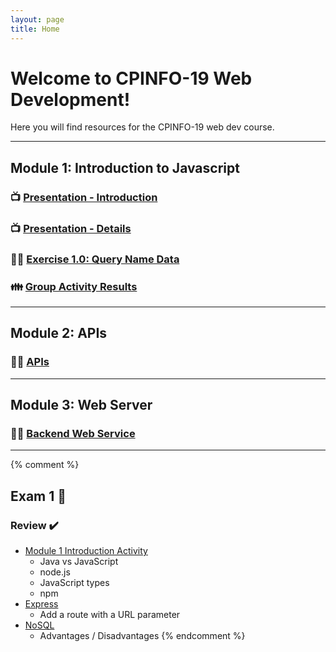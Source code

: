 ```yaml
---
layout: page
title: Home
---
```


<!-- <div class="jumbotron">
  <h1 class="display-4">Welcome to CPINFO-19 Web Development!</h1>
  <p class="lead">Here you will find resources for the CPINFO-19 web dev course.</p>
</div> -->

# Welcome to CPINFO-19 Web Development!

Here you will find resources for the CPINFO-19 web dev course.

---

## Module 1: Introduction to Javascript

### 📺 [Presentation - Introduction](m1/intro.html)
### 📺 [Presentation - Details](m1/details.html)
### 👩‍🔧 [Exercise 1.0: Query Name Data](m1/names.html)
### 👪 [Group Activity Results](m1/group-activity)

---

## Module 2: APIs

### 👩‍🔧 [APIs](m2/apis.html)

---

## Module 3: Web Server

### 👩‍🔧 [Backend Web Service](m3/backend-web-server.md)

---

{% comment %}
## Exam 1 📝

### Review ✔️
* [Module 1 Introduction Activity](m1/group-activity)
  * Java vs JavaScript
  * node.js
  * JavaScript types
  * npm
* [Express](m3/backend-web-server)
  * Add a route with a URL parameter
* [NoSQL](m4/nosql-vs-sql)
  * Advantages / Disadvantages
{% endcomment %}

<!-- <div class="card border-info" style="max-width: 50em">
  <h2 class="card-header">Module 1: JavaScript Intro</h2>
  <div class="card-body">
    <a href="module1.html" class="btn btn-primary">Presentation</a>
  </div>
</div> -->

